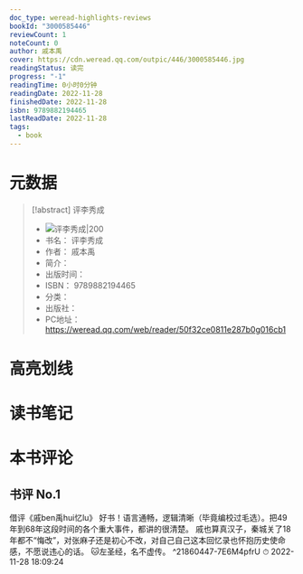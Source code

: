```yaml
---
doc_type: weread-highlights-reviews
bookId: "3000585446"
reviewCount: 1
noteCount: 0
author: 戚本禹
cover: https://cdn.weread.qq.com/outpic/446/3000585446.jpg
readingStatus: 读完
progress: "-1"
readingTime: 0小时0分钟
readingDate: 2022-11-28
finishedDate: 2022-11-28
isbn: 9789882194465
lastReadDate: 2022-11-28
tags:
  - book
---
```

# 元数据
> [!abstract] 评李秀成
> - ![ 评李秀成|200](https://cdn.weread.qq.com/outpic/446/3000585446.jpg)
> - 书名： 评李秀成
> - 作者： 戚本禹
> - 简介： 
> - 出版时间： 
> - ISBN： 9789882194465
> - 分类： 
> - 出版社： 
> - PC地址：https://weread.qq.com/web/reader/50f32ce0811e287b0g016cb1

# 高亮划线

# 读书笔记

# 本书评论

## 书评 No.1 
借评《戚ben禹hui忆lu》 好书！语言通畅，逻辑清晰（毕竟编校过毛选）。把49年到68年这段时间的各个重大事件，都讲的很清楚。 戚也算真汉子，秦城关了18年都不“悔改”，对张麻子还是初心不改，对自己自己这本回忆录也怀抱历史使命感，不愿说违心的话。 🐱左圣经，名不虚传。 ^21860447-7E6M4pfrU
⏱ 2022-11-28 18:09:24

